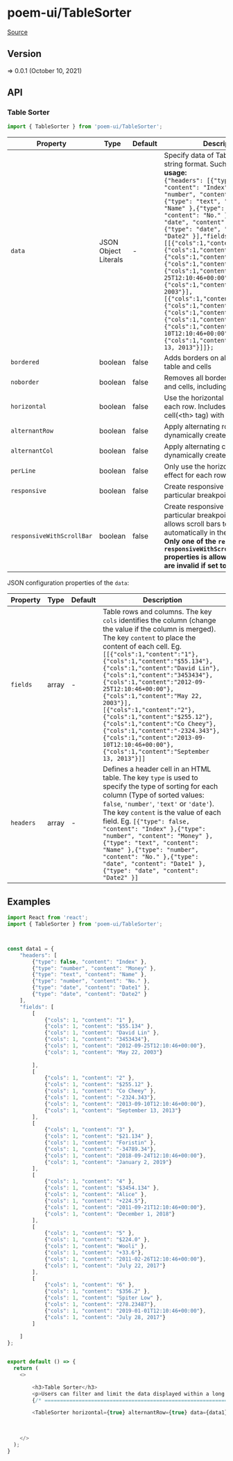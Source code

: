 # poem-ui/TableSorter

[Source](https://github.com/xizon/poem-ui/tree/main/src/TableSorter)

## Version

=> 0.0.1 (October 10, 2021)


## API

### Table Sorter
```js
import { TableSorter } from 'poem-ui/TableSorter';
```
| Property | Type | Default | Description |
| --- | --- | --- | --- |
| `data` | JSON Object Literals | - | Specify data of Table as a JSON string format. Such as: <br />**usage:**<br />`{"headers": [{"type": false, "content": "Index" },{"type": "number", "content": "Money" },{"type": "text", "content": "Name" },{"type": "number", "content": "No." },{"type": "date", "content": "Date1" },{"type": "date", "content": "Date2" }],"fields":[[{"cols":1,"content":"1"},{"cols":1,"content":"$55.134"},{"cols":1,"content":"David Lin"},{"cols":1,"content":"3453434"},{"cols":1,"content":"2012-09-25T12:10:46+00:00"},{"cols":1,"content":"May 22, 2003"}],[{"cols":1,"content":"2"},{"cols":1,"content":"$255.12"},{"cols":1,"content":"Co Cheey"},{"cols":1,"content":"-2324.343"},{"cols":1,"content":"2013-09-10T12:10:46+00:00"},{"cols":1,"content":"September 13, 2013"}]]};` |
| `bordered` | boolean  | false | Adds borders on all sides of the table and cells |
| `noborder` | boolean  | false | Removes all borders on the table and cells, including table header |
| `horizontal` | boolean  | false | Use the horizontal split effect for each row. Includes a header cell(\<th\> tag) with this attribute. |
| `alternantRow` | boolean  | false | Apply alternating row color in dynamically created table |
| `alternantCol` | boolean  | false | Apply alternating column color in dynamically created table |
| `perLine` | boolean  | false | Only use the horizontal splitting effect for each row. |
| `responsive` | boolean  | false | Create responsive tables up to a particular breakpoint. |
| `responsiveWithScrollBar` | boolean  | false | Create responsive tables up to a particular breakpoint. This property allows scroll bars to be created automatically in the table. <br />**Only one of the `responsive` and `responsiveWithScrollBar` properties is allowed, and both are invalid if set to true.** |



JSON configuration properties of the `data`:

| Property | Type | Default | Description |
| --- | --- | --- | --- |
| `fields` | array | - | Table rows and columns. The key `cols` identifies the column (change the value if the column is merged). The key `content` to place the content of each cell. Eg. `[[{"cols":1,"content":"1"},{"cols":1,"content":"$55.134"},{"cols":1,"content":"David Lin"},{"cols":1,"content":"3453434"},{"cols":1,"content":"2012-09-25T12:10:46+00:00"},{"cols":1,"content":"May 22, 2003"}],[{"cols":1,"content":"2"},{"cols":1,"content":"$255.12"},{"cols":1,"content":"Co Cheey"},{"cols":1,"content":"-2324.343"},{"cols":1,"content":"2013-09-10T12:10:46+00:00"},{"cols":1,"content":"September 13, 2013"}]]` |
| `headers` | array | - | Defines a header cell in an HTML table. The key `type` is used to specify the type of sorting for each column (Type of sorted values: `false`, `'number'`, `'text'` or `'date'`). The key `content` is the value of each field. Eg. `[{"type": false, "content": "Index" },{"type": "number", "content": "Money" },{"type": "text", "content": "Name" },{"type": "number", "content": "No." },{"type": "date", "content": "Date1" },{"type": "date", "content": "Date2" }]` |


## Examples

```js
import React from 'react';
import { TableSorter } from 'poem-ui/TableSorter';



const data1 = {
	"headers": [
		{"type": false, "content": "Index" },
	    {"type": "number", "content": "Money" },
		{"type": "text", "content": "Name" },
		{"type": "number", "content": "No." },
		{"type": "date", "content": "Date1" },
		{"type": "date", "content": "Date2" }
	],
	"fields": [
		[
			{"cols": 1, "content": "1" },
			{"cols": 1, "content": "$55.134" },
			{"cols": 1, "content": "David Lin" },
			{"cols": 1, "content": "3453434"},
			{"cols": 1, "content": "2012-09-25T12:10:46+00:00"},
			{"cols": 1, "content": "May 22, 2003"}
			
		],
		[
			{"cols": 1, "content": "2" },
			{"cols": 1, "content": "$255.12" },
			{"cols": 1, "content": "Co Cheey" },
			{"cols": 1, "content": "-2324.343"},
			{"cols": 1, "content": "2013-09-10T12:10:46+00:00"},
			{"cols": 1, "content": "September 13, 2013"}
		],	
		[
			{"cols": 1, "content": "3" },
			{"cols": 1, "content": "$21.134" },
			{"cols": 1, "content": "Foristin" },
			{"cols": 1, "content": "-34789.34"},
			{"cols": 1, "content": "2018-09-24T12:10:46+00:00"},
			{"cols": 1, "content": "January 2, 2019"}
		],	
		[
			{"cols": 1, "content": "4" },
			{"cols": 1, "content": "$3454.134" },
			{"cols": 1, "content": "Alice" },
			{"cols": 1, "content": "+224.5"},
			{"cols": 1, "content": "2011-09-21T12:10:46+00:00"},
			{"cols": 1, "content": "December 1, 2018"}
		],	
		[
			{"cols": 1, "content": "5" },
			{"cols": 1, "content": "$224.0" },
			{"cols": 1, "content": "Wooli" },
			{"cols": 1, "content": "+33.6"},
			{"cols": 1, "content": "2011-02-26T12:10:46+00:00"},
			{"cols": 1, "content": "July 22, 2017"}
		],	
		[
			{"cols": 1, "content": "6" },
			{"cols": 1, "content": "$356.2" },
			{"cols": 1, "content": "Spiter Low" },
			{"cols": 1, "content": "278.23487"},
			{"cols": 1, "content": "2019-01-01T12:10:46+00:00"},
			{"cols": 1, "content": "July 28, 2017"}
		]
		
	]
};


export default () => {
  return (
    <>

		<h3>Table Sorter</h3>
		<p>Users can filter and limit the data displayed within a long data table.</p>
		{/* ================================================================== */}      

		<TableSorter horizontal={true} alternantRow={true} data={data1} />

	  
	  
    </>
  );
}

```